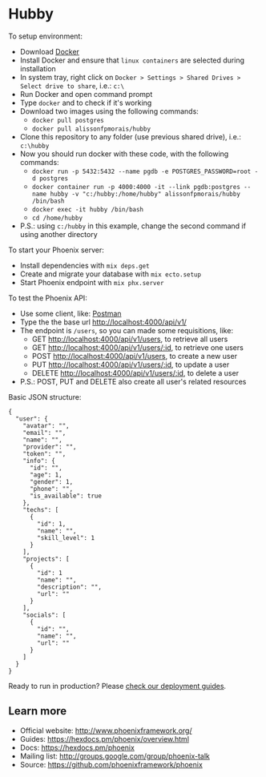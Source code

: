 # Hubby

To setup environment:
  * Download [Docker](https://store.docker.com/editions/community/docker-ce-desktop-windows)
  * Install Docker and ensure that `linux containers` are selected during installation
  * In system tray, right click on `Docker > Settings > Shared Drives > Select drive to share`, i.e.: `c:\`
  * Run Docker and open command prompt
  * Type `docker` and to check if it's working
  * Download two images using the following commands:
    * `docker pull postgres`
    * `docker pull alissonfpmorais/hubby`
  * Clone this repository to any folder (use previous shared drive), i.e.: `c:\hubby`
  * Now you should run docker with these code, with the following commands:
    * `docker run -p 5432:5432 --name pgdb -e POSTGRES_PASSWORD=root -d postgres`
    * `docker container run -p 4000:4000 -it --link pgdb:postgres --name hubby -v "c:/hubby:/home/hubby" alissonfpmorais/hubby /bin/bash`
    * `docker exec -it hubby /bin/bash`
    * `cd /home/hubby`
  * P.S.: using `c:/hubby` in this example, change the second command if using another directory

To start your Phoenix server:

  * Install dependencies with `mix deps.get`
  * Create and migrate your database with `mix ecto.setup`
  * Start Phoenix endpoint with `mix phx.server`

To test the Phoenix API:
  * Use some client, like: [Postman](https://www.getpostman.com/)
  * Type the the base url [http://localhost:4000/api/v1/](http://localhost:4000/api/v1/)
  * The endpoint is `/users`, so you can made some requisitions, like:
    * GET [http://localhost:4000/api/v1/users](http://localhost:4000/api/v1/users), to retrieve all users
    * GET [http://localhost:4000/api/v1/users/:id](http://localhost:4000/api/v1/users/:id), to retrieve one users
    * POST [http://localhost:4000/api/v1/users](http://localhost:4000/api/v1/users), to create a new user
    * PUT [http://localhost:4000/api/v1/users/:id](http://localhost:4000/api/v1/users/:id), to update a user
    * DELETE [http://localhost:4000/api/v1/users/:id](http://localhost:4000/api/v1/users), to delete a user
  * P.S.: POST, PUT and DELETE also create all user's related resources

Basic JSON structure:
  ```
  {
    "user": {
      "avatar": "",
      "email": "",
      "name": "",
      "provider": "",
      "token": "",
      "info": {
        "id": "",
        "age": 1,
        "gender": 1,
        "phone": "",
        "is_available": true
      },
      "techs": [
        {
          "id": 1,
          "name": "",
          "skill_level": 1
        }
      ],
      "projects": [
        {
          "id": 1
          "name": "",
          "description": "",
          "url": ""
        }
      ],
      "socials": [
        {
          "id": "",
          "name": "",
          "url": ""
        }
      ]
    }
  }
  ```

Ready to run in production? Please [check our deployment guides](https://hexdocs.pm/phoenix/deployment.html).

## Learn more

  * Official website: http://www.phoenixframework.org/
  * Guides: https://hexdocs.pm/phoenix/overview.html
  * Docs: https://hexdocs.pm/phoenix
  * Mailing list: http://groups.google.com/group/phoenix-talk
  * Source: https://github.com/phoenixframework/phoenix
